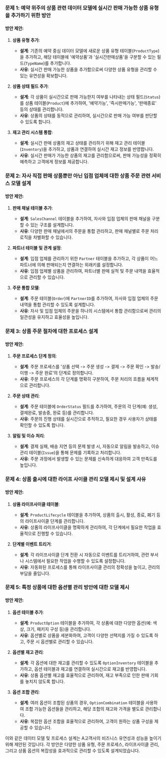 ### 문제 1: 예약 위주의 상품 관련 데이터 모델에 실시간 판매 가능한 상품 유형을 추가하기 위한 방안

#### 방안 제안:
1. **상품 유형 추가**:
   - **설계**: 기존의 예약 중심 데이터 모델에 새로운 상품 유형 테이블(`ProductType`)을 추가하고, 해당 테이블에 '예약상품'과 '실시간판매상품'을 구분할 수 있는 필드(`TypeName`)를 추가합니다.
   - **사유**: 실시간 판매 가능한 상품을 추가함으로써 다양한 상품 유형을 관리할 수 있는 유연성을 확보합니다.

2. **상품 상태 필드 추가**:
   - **설계**: 각 상품이 실시간으로 판매 가능한지 여부를 나타내는 상태 필드(`Status`)를 상품 테이블(`Product`)에 추가하여, '예약가능', '즉시판매가능', '판매종료' 등의 상태를 관리합니다.
   - **사유**: 상품의 상태를 동적으로 관리하여, 실시간으로 판매 가능 여부를 판단할 수 있도록 합니다.

3. **재고 관리 시스템 통합**:
   - **설계**: 실시간 판매 상품의 재고 상태를 관리하기 위해 재고 관리 테이블(`Inventory`)을 추가하고, 상품과 연결하여 실시간 재고 정보를 반영합니다.
   - **사유**: 실시간 판매가 가능한 상품의 재고를 관리함으로써, 판매 가능성을 정확히 예측하고 고객에게 정보를 제공합니다.

### 문제 2: 자사 직접 판매 상품뿐만 아닌 입점 업체에 대한 상품 주문 관련 서비스 모델 설계

#### 방안 제안:
1. **판매 채널 테이블 추가**:
   - **설계**: `SalesChannel` 테이블을 추가하여, 자사와 입점 업체의 판매 채널을 구분할 수 있는 구조를 설계합니다.
   - **사유**: 다양한 판매 채널에서의 주문을 통합 관리하고, 판매 채널별로 주문 처리 로직을 차별화할 수 있습니다.

2. **파트너 테이블 및 관계 설정**:
   - **설계**: 입점 업체를 관리하기 위한 `Partner` 테이블을 추가하고, 각 상품이 어느 파트너에 의해 판매되는지 연결하는 외래키를 설정합니다.
   - **사유**: 입점 업체별 상품을 관리하여, 파트너별 판매 실적 및 주문 내역을 효율적으로 관리할 수 있습니다.

3. **주문 통합 모델**:
   - **설계**: 주문 테이블(`Order`)에 `PartnerID`를 추가하여, 자사와 입점 업체의 주문 내역을 통합 관리할 수 있도록 설계합니다.
   - **사유**: 자사 및 입점 업체의 주문을 하나의 시스템에서 통합 관리함으로써 관리의 일관성을 유지하고 효율성을 높입니다.

### 문제 3: 상품 주문 절차에 대한 프로세스 설계

#### 방안 제안:
1. **주문 프로세스 단계 정의**:
   - **설계**: 주문 프로세스를 '상품 선택 -> 주문 생성 -> 결제 -> 주문 확인 -> 발송/이행 -> 주문 완료'의 단계로 정의합니다.
   - **사유**: 주문 프로세스의 각 단계를 명확히 구분하여, 주문 처리의 흐름을 체계적으로 관리합니다.

2. **주문 상태 관리**:
   - **설계**: 주문 테이블에 `OrderStatus` 필드를 추가하여, 주문의 각 단계(예: 생성, 결제완료, 발송중, 완료 등)를 관리합니다.
   - **사유**: 주문의 진행 상태를 실시간으로 추적하고, 필요한 경우 사용자가 상태를 확인할 수 있도록 합니다.

3. **알림 및 이슈 처리**:
   - **설계**: 결제 실패, 배송 지연 등의 문제 발생 시, 자동으로 알림을 발송하고, 이슈 관리 테이블(`Issue`)을 통해 문제를 기록하고 처리합니다.
   - **사유**: 주문 과정에서 발생할 수 있는 문제를 신속하게 대응하여 고객 만족도를 높입니다.

### 문제 4: 상품 출시에 대한 라이프 사이클 관리 모델 제시 및 설계 사유

#### 방안 제안:
1. **상품 라이프사이클 테이블**:
   - **설계**: `ProductLifecycle` 테이블을 추가하여, 상품의 출시, 활성, 종료, 폐기 등의 라이프사이클 단계를 관리합니다.
   - **사유**: 상품의 라이프사이클을 명확하게 관리하여, 각 단계에서 필요한 작업을 효율적으로 진행할 수 있습니다.

2. **단계별 이벤트 트리거**:
   - **설계**: 각 라이프사이클 단계 전환 시 자동으로 이벤트를 트리거하여, 관련 부서나 시스템에서 필요한 작업을 수행할 수 있도록 설정합니다.
   - **사유**: 자동화된 프로세스를 통해 라이프사이클 관리의 정확성을 높이고, 관리의 부담을 줄입니다.

### 문제 5: 특정 상품에 대한 옵션별 관리 방안에 대한 모델 제시

#### 방안 제안:
1. **옵션 테이블 추가**:
   - **설계**: `ProductOption` 테이블을 추가하여, 각 상품에 대한 다양한 옵션(예: 색상, 크기, 패키지 구성 등)을 관리합니다.
   - **사유**: 옵션별로 상품을 세분화하여, 고객이 다양한 선택지를 가질 수 있도록 하고, 주문 시 옵션별로 관리할 수 있습니다.

2. **옵션별 재고 관리**:
   - **설계**: 각 옵션에 대한 재고를 관리할 수 있도록 `OptionInventory` 테이블을 추가하고, 옵션 테이블과 재고를 연결하여 실시간으로 재고를 반영합니다.
   - **사유**: 상품 옵션별 재고를 효율적으로 관리하여, 재고 부족으로 인한 판매 기회를 놓치지 않도록 합니다.

3. **옵션 조합 관리**:
   - **설계**: 여러 옵션이 조합된 상품의 경우, `OptionCombination` 테이블을 사용하여 조합 가능한 옵션들을 관리하고, 해당 조합의 재고와 가격을 별도로 관리합니다.
   - **사유**: 복잡한 옵션 조합을 효율적으로 관리하여, 고객이 원하는 상품 구성을 제공할 수 있습니다.

이와 같은 데이터 모델 및 프로세스 설계는 A고객사의 비즈니스 유연성과 성능을 높이기 위해 제안된 것입니다. 각 방안은 다양한 상품 유형, 주문 프로세스, 라이프사이클 관리, 그리고 상품 옵션의 복잡성을 효과적으로 관리할 수 있도록 설계되었습니다.
